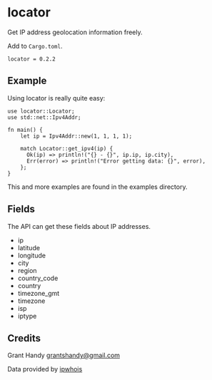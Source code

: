 # locator
Get IP address geolocation information freely.

Add to `Cargo.toml`.
```
locator = 0.2.2
```

## Example
Using locator is really quite easy:
```
use locator::Locator;
use std::net::Ipv4Addr;

fn main() {
    let ip = Ipv4Addr::new(1, 1, 1, 1);

    match Locator::get_ipv4(ip) {
      Ok(ip) => println!("{} - {}", ip.ip, ip.city),
      Err(error) => println!("Error getting data: {}", error),
    };
}
```

This and more examples are found in the examples directory.

## Fields
The API can get these fields about IP addresses.

- ip
- latitude
- longitude
- city
- region
- country_code
- country
- timezone_gmt
- timezone
- isp
- iptype

## Credits
Grant Handy <grantshandy@gmail.com>

Data provided by [ipwhois](https://ipwhois.io/)
